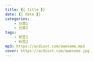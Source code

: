 ```yaml
---
title: {{ title }}
date: {{ date }}
categories: 
    - 分类1
    - 分类2
tags: 
    - 标签1
    - 标签2
mp3: https://acdiost.com/awesome.mp3
cover: https://acdiost.com/awesome.jpg
---
```


